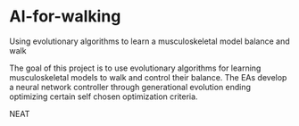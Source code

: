 # AI-for-walking
Using evolutionary algorithms to learn a musculoskeletal model balance and walk

The goal of this project is to use evolutionary algorithms for learning musculoskeletal models to walk and control their balance.
The EAs develop a neural network controller through generational evolution ending optimizing certain self chosen optimization criteria.

NEAT
